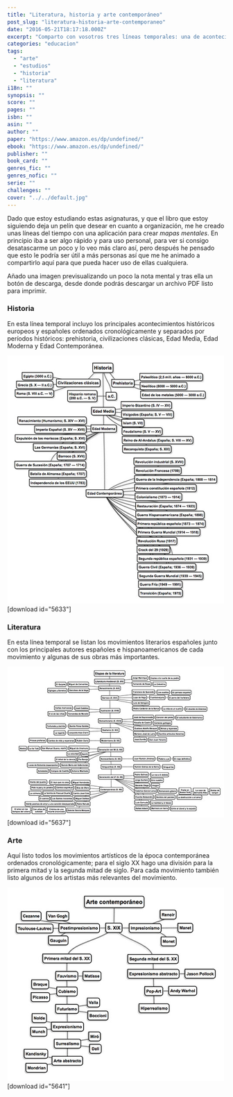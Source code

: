 ```yaml
---
title: "Literatura, historia y arte contemporáneo"
post_slug: "literatura-historia-arte-contemporaneo"
date: "2016-05-21T18:17:18.000Z"
excerpt: "Comparto con vosotros tres líneas temporales: una de acontecimientos históricos; otra de movimientos literarios y autores; y otra de movimientos artísticos y artistas. ¡Espero que os sea útil!"
categories: "educacion"
tags: 
  - "arte"
  - "estudios"
  - "historia"
  - "literatura"
i18n: ""
synopsis: ""
score: ""
pages: ""
isbn: ""
asin: ""
author: ""
paper: "https://www.amazon.es/dp/undefined/"
ebook: "https://www.amazon.es/dp/undefined/"
publisher: ""
book_card: ""
genres_fic: ""
genres_nofic: ""
serie: ""
challenges: ""
cover: "../../default.jpg"
---
```


Dado que estoy estudiando estas asignaturas, y que el libro que estoy siguiendo deja un pelín que desear en cuanto a organización, me he creado unas líneas del tiempo con una aplicación para crear _mapas mentales_. En principio iba a ser algo rápido y para uso personal, para ver si consigo desatascarme un poco y lo veo más claro así, pero después he pensado que esto le podría ser útil a más personas así que me he animado a compartirlo aquí para que pueda hacer uso de ellas cualquiera.

Añado una imagen previsualizando un poco la nota mental y tras ella un botón de descarga, desde donde podrás descargar un archivo PDF listo para imprimir.

### Historia

En esta línea temporal incluyo los principales acontecimientos históricos europeos y españoles ordenados cronológicamente y separados por períodos históricos: prehistoria, civilizaciones clásicas, Edad Media, Edad Moderna y Edad Contemporánea.

![Períodos históricos y acontecimientos más importantes](images/historia.jpg) \[download id="5633"\]

### Literatura

En esta línea temporal se listan los movimientos literarios españoles junto con los principales autores españoles e hispanoamericanos de cada movimiento y algunas de sus obras más importantes.

![Movimientos literarios, autores y obras más importantes](images/literatura.jpg) \[download id="5637"\]

### Arte

Aquí listo todos los movimientos artísticos de la época contemporánea ordenados cronológicamente; para el siglo XX hago una división para la primera mitad y la segunda mitad de siglo. Para cada movimiento también listo algunos de los artistas más relevantes del movimiento.

![Movimientos artísticos y artistas más relevantes](images/arte.jpg) \[download id="5641"\]
